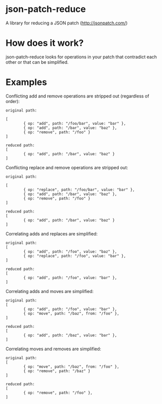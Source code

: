 # json-patch-reduce

A library for reducing a JSON patch (http://jsonpatch.com/)

# How does it work?

json-patch-reduce looks for operations in your patch that contradict each other or that can be simplified.

# Examples

Conflicting add and remove operations are stripped out (regardless of order):

```
original path:

[
        { op: "add", path: "/foo/bar", value: "bar" },
        { op: "add", path: "/bar", value: "baz" },
        { op: "remove", path: "/foo" }
]

reduced path:
[
        { op: "add", path: "/bar", value: "baz" }
]
```

Conflicting replace and remove operations are stripped out:

```
original path:

[
        { op: "replace", path: "/foo/bar", value: "bar" },
        { op: "add", path: "/bar", value: "baz" },
        { op: "remove", path: "/foo" }
]

reduced path:
[
        { op: "add", path: "/bar", value: "baz" }
]
```

Correlating adds and replaces are simplified:

```
original path:
[
        { op: "add", path: "/foo", value: "baz" },
        { op: "replace", path: "/foo", value: "bar" },
]

reduced path:
[
        { op: "add", path: "/foo", value: "bar" },
]
```

Correlating adds and moves are simplified:

```
original path:
[
        { op: "add", path: "/foo", value: "bar" },
        { op: "move", path: "/baz", from: "/foo" },
]

reduced path:
[
        { op: "add", path: "/baz", value: "bar" },
]
```

Correlating moves and removes are simplified:

```
original path:
[
        { op: "move", path: "/baz", from: "/foo" },
        { op: "remove", path: "/baz" }
]

reduced path:
[
        { op: "remove", path: "/foo" },
]
```


